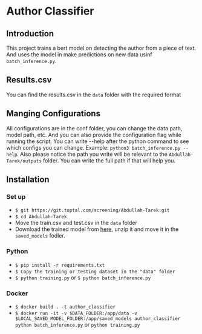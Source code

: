 # Author Classifier
## Introduction
This project trains a bert model on detecting the author from a piece of text. And uses the model in make predictions on new data usinf `batch_inference.py`.

## Results.csv
You can find the results.csv in the `data` folder with the required format

## Manging Configurations
All configurations are in the conf folder, you can change the data path, model path, etc. And you can also provide the configuration flag while running the script. You can write --help after the python command to see which configs you can change. Example: `python3 batch_inference.py --help`. Also please notice the path you write will be relevant to the `Abdullah-Tarek/outputs` folder. You can write the full path if that will help you.

## Installation
### Set up
- `$ git https://git.toptal.com/screening/Abdullah-Tarek.git`
- `$ cd Abdullah-Tarek`
- Move the train.csv and test.csv in the `data` folder
- Download the trained model from [here](), unzip it and move it in the `saved_models` fodler.

### Python
- `$ pip install -r requirements.txt`
- `$ Copy the training or testing dataset in the "data" folder `
- `$ python training.py` or `$ python batch_inference.py`

### Docker
- `$ docker build . -t author_classifier`
- `$ docker run -it -v $DATA_FOLDER:/app/data -v $LOCAL_SAVED_MODEL_FOLDER:/app/saved_models author_classifier python batch_inference.py` or `python training.py`